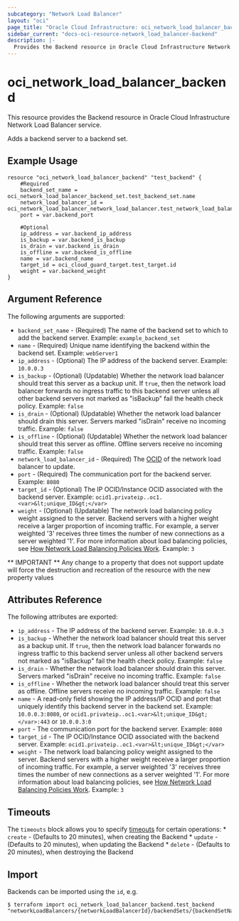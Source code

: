 ```yaml
---
subcategory: "Network Load Balancer"
layout: "oci"
page_title: "Oracle Cloud Infrastructure: oci_network_load_balancer_backend"
sidebar_current: "docs-oci-resource-network_load_balancer-backend"
description: |-
  Provides the Backend resource in Oracle Cloud Infrastructure Network Load Balancer service
---
```


# oci_network_load_balancer_backend
This resource provides the Backend resource in Oracle Cloud Infrastructure Network Load Balancer service.

Adds a backend server to a backend set.

## Example Usage

```hcl
resource "oci_network_load_balancer_backend" "test_backend" {
	#Required
	backend_set_name = oci_network_load_balancer_backend_set.test_backend_set.name
	network_load_balancer_id = oci_network_load_balancer_network_load_balancer.test_network_load_balancer.id
	port = var.backend_port

	#Optional
	ip_address = var.backend_ip_address
	is_backup = var.backend_is_backup
	is_drain = var.backend_is_drain
	is_offline = var.backend_is_offline
	name = var.backend_name
	target_id = oci_cloud_guard_target.test_target.id
	weight = var.backend_weight
}
```

## Argument Reference

The following arguments are supported:

* `backend_set_name` - (Required) The name of the backend set to which to add the backend server.  Example: `example_backend_set` 
* `name` - (Required) Unique name identifying the backend within the backend set. Example: `webServer1` 
* `ip_address` - (Optional) The IP address of the backend server. Example: `10.0.0.3` 
* `is_backup` - (Optional) (Updatable) Whether the network load balancer should treat this server as a backup unit. If `true`, then the network load balancer forwards no ingress traffic to this backend server unless all other backend servers not marked as "isBackup" fail the health check policy.  Example: `false` 
* `is_drain` - (Optional) (Updatable) Whether the network load balancer should drain this server. Servers marked "isDrain" receive no incoming traffic.  Example: `false` 
* `is_offline` - (Optional) (Updatable) Whether the network load balancer should treat this server as offline. Offline servers receive no incoming traffic.  Example: `false` 
* `network_load_balancer_id` - (Required) The [OCID](https://docs.cloud.oracle.com/iaas/Content/General/Concepts/identifiers.htm) of the network load balancer to update.
* `port` - (Required) The communication port for the backend server.  Example: `8080` 
* `target_id` - (Optional) The IP OCID/Instance OCID associated with the backend server. Example: `ocid1.privateip..oc1.<var>&lt;unique_ID&gt;</var>` 
* `weight` - (Optional) (Updatable) The network load balancing policy weight assigned to the server. Backend servers with a higher weight receive a larger proportion of incoming traffic. For example, a server weighted '3' receives three times the number of new connections as a server weighted '1'. For more information about load balancing policies, see [How Network Load Balancing Policies Work](https://docs.cloud.oracle.com/iaas/Content/Balance/Reference/lbpolicies.htm).  Example: `3` 


** IMPORTANT **
Any change to a property that does not support update will force the destruction and recreation of the resource with the new property values

## Attributes Reference

The following attributes are exported:

* `ip_address` - The IP address of the backend server. Example: `10.0.0.3` 
* `is_backup` - Whether the network load balancer should treat this server as a backup unit. If `true`, then the network load balancer forwards no ingress traffic to this backend server unless all other backend servers not marked as "isBackup" fail the health check policy.  Example: `false` 
* `is_drain` - Whether the network load balancer should drain this server. Servers marked "isDrain" receive no incoming traffic.  Example: `false` 
* `is_offline` - Whether the network load balancer should treat this server as offline. Offline servers receive no incoming traffic.  Example: `false` 
* `name` - A read-only field showing the IP address/IP OCID and port that uniquely identify this backend server in the backend set.  Example: `10.0.0.3:8080`, or `ocid1.privateip..oc1.<var>&lt;unique_ID&gt;</var>:443` or `10.0.0.3:0` 
* `port` - The communication port for the backend server.  Example: `8080` 
* `target_id` - The IP OCID/Instance OCID associated with the backend server. Example: `ocid1.privateip..oc1.<var>&lt;unique_ID&gt;</var>` 
* `weight` - The network load balancing policy weight assigned to the server. Backend servers with a higher weight receive a larger proportion of incoming traffic. For example, a server weighted '3' receives three times the number of new connections as a server weighted '1'. For more information about load balancing policies, see [How Network Load Balancing Policies Work](https://docs.cloud.oracle.com/iaas/Content/Balance/Reference/lbpolicies.htm).  Example: `3` 

## Timeouts

The `timeouts` block allows you to specify [timeouts](https://registry.terraform.io/providers/oracle/oci/latest/docs/guides/changing_timeouts) for certain operations:
	* `create` - (Defaults to 20 minutes), when creating the Backend
	* `update` - (Defaults to 20 minutes), when updating the Backend
	* `delete` - (Defaults to 20 minutes), when destroying the Backend


## Import

Backends can be imported using the `id`, e.g.

```
$ terraform import oci_network_load_balancer_backend.test_backend "networkLoadBalancers/{networkLoadBalancerId}/backendSets/{backendSetName}/backends/{backendName}" 
```


